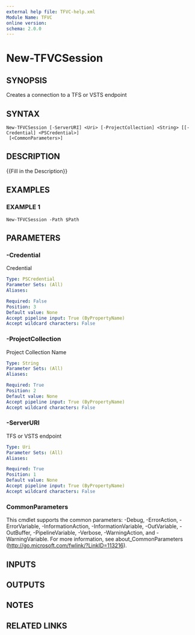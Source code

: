 ```yaml
---
external help file: TFVC-help.xml
Module Name: TFVC
online version:
schema: 2.0.0
---
```


# New-TFVCSession

## SYNOPSIS
Creates a connection to a TFS or VSTS endpoint

## SYNTAX

```
New-TFVCSession [-ServerURI] <Uri> [-ProjectCollection] <String> [[-Credential] <PSCredential>]
 [<CommonParameters>]
```

## DESCRIPTION
{{Fill in the Description}}

## EXAMPLES

### EXAMPLE 1
```
New-TFVCSession -Path $Path
```

## PARAMETERS

### -Credential
Credential

```yaml
Type: PSCredential
Parameter Sets: (All)
Aliases:

Required: False
Position: 3
Default value: None
Accept pipeline input: True (ByPropertyName)
Accept wildcard characters: False
```

### -ProjectCollection
Project Collection Name

```yaml
Type: String
Parameter Sets: (All)
Aliases:

Required: True
Position: 2
Default value: None
Accept pipeline input: True (ByPropertyName)
Accept wildcard characters: False
```

### -ServerURI
TFS or VSTS endpoint

```yaml
Type: Uri
Parameter Sets: (All)
Aliases:

Required: True
Position: 1
Default value: None
Accept pipeline input: True (ByPropertyName)
Accept wildcard characters: False
```

### CommonParameters
This cmdlet supports the common parameters: -Debug, -ErrorAction, -ErrorVariable, -InformationAction, -InformationVariable, -OutVariable, -OutBuffer, -PipelineVariable, -Verbose, -WarningAction, and -WarningVariable. For more information, see about_CommonParameters (http://go.microsoft.com/fwlink/?LinkID=113216).

## INPUTS

## OUTPUTS

## NOTES

## RELATED LINKS
